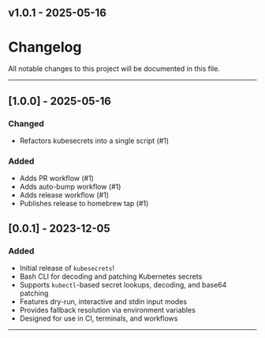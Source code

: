 ## v1.0.1 - 2025-05-16
# Changelog

All notable changes to this project will be documented in this file.

---

## [1.0.0] - 2025-05-16

### Changed
- Refactors kubesecrets into a single script (#1)

### Added
- Adds PR workflow (#1)
- Adds auto-bump workflow (#1)
- Adds release workflow (#1)
- Publishes release to homebrew tap (#1)

## [0.0.1] - 2023-12-05

### Added 
- Initial release of `kubesecrets`!
 - Bash CLI for decoding and patching Kubernetes secrets
 - Supports `kubectl`-based secret lookups, decoding, and base64 patching
 - Features dry-run, interactive and stdin input modes
 - Provides fallback resolution via environment variables
 - Designed for use in CI, terminals, and workflows

---

